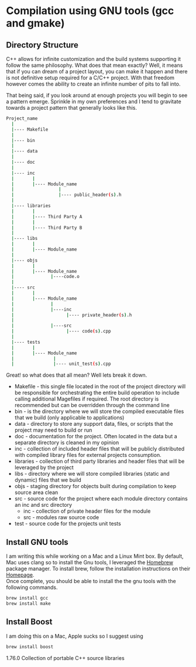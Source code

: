# Compilation using GNU tools (gcc and gmake)

## Directory Structure

C++ allows for infinite customization and the build systems supporting it follow the same philosophy.  What does that mean exactly?  Well, it means that if you can dream of a project layout, you can make it happen and there is not definitive setup required for a C/C++ project.  With that freedom however comes the ability to create an infinite number of pits to fall into.

That being said, if you look around at enough projects you will begin to see a pattern emerge.  Sprinkle in my own preferences and I tend to gravitate towards a project pattern that generally looks like this.

```bash
Project_name
  |
  |---- Makefile
  |
  |---- bin
  |
  |---- data
  |
  |---- doc
  |
  |---- inc
  |       |
  |       |---- Module_name
  |                 |
  |                 |---- public_header(s).h
  | 
  |---- libraries
  |       |
  |       |---- Third Party A
  |       |
  |       |---- Third Party B
  |
  |---- libs
  |       |
  |       |---- Module_name
  |
  |---- objs
  |       |
  |       |---- Module_name
  |              |----code.o
  |
  |---- src
  |       |
  |       |---- Module_name
  |              |
  |              |----inc
  |                    |---- private_header(s).h
  |
  |              |----src
  |                    |---- code(s).cpp
  |
  |---- tests
  |       |
  |       |---- Module_name
  |               |
  |               |---- unit_test(s).cpp
```

Great! so what does that all mean? Well lets break it down.

* Makefile - this single file located in the root of the project directory will be responsible for orchestrating the entire build operation to include calling additional Magefiles if required.  The root directory is recommended but can be overridden through the command line
* bin - is the directory where we will store the compiled executable files that we build (only applicable to applications)
* data - directory to store any support data, files, or scripts that the project may need to build or run
* doc - documentation for the project.  Often located in the data but a separate directory is cleaned in my opinion
* inc - collection of included header files that will be publicly distributed with compiled library files for external projects consumption.
* libraries - collection of third party libraries and header files that will be leveraged by the project
* libs - directory where we will store compiled libraries (static and dynamic) files that we build
* objs - staging directory for objects built during compilation to keep source area clean
* src - source code for the project where each module directory contains an inc and src directory
  * inc - collection of private header files for the module
  * src - modules raw source code
* test - source code for the projects unit tests

## Install GNU tools

I am writing this while working on a Mac and a Linux Mint box.  By default, Mac uses clang so to install the Gnu tools, I leveraged the [Homebrew](https://brew.sh/) package manager.  To install brew, follow the installation instructions on their [Homepage](https://brew.sh/).  
Once complete, you should be able to install the the gnu tools with the following commands.

```bash
brew install gcc
brew install make
```


## Install Boost

I am doing this on a Mac, Apple sucks so I suggest using 

```bash
brew install boost
```

1.76.0	Collection of portable C++ source libraries